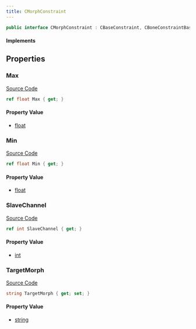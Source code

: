 ```yaml
---
title: CMorphConstraint
---
```


```csharp
public interface CMorphConstraint : CBaseConstraint, CBoneConstraintBase, ISchemaClass<CBoneConstraintBase>, ISchemaClass<CBaseConstraint>, ISchemaClass<CMorphConstraint>, ISchemaField, ISchemaClass, INativeHandle
```

#### Implements

## Properties

### Max

[Source Code](https://github.com/swiftly-solution/swiftlys2/blob/beta/managed/src/SwiftlyS2.Generated/Schemas/Interfaces/CMorphConstraint.cs#L22)

```csharp
ref float Max { get; }
```

#### Property Value

- [float](https://learn.microsoft.com/dotnet/api/system.single)

### Min

[Source Code](https://github.com/swiftly-solution/swiftlys2/blob/beta/managed/src/SwiftlyS2.Generated/Schemas/Interfaces/CMorphConstraint.cs#L20)

```csharp
ref float Min { get; }
```

#### Property Value

- [float](https://learn.microsoft.com/dotnet/api/system.single)

### SlaveChannel

[Source Code](https://github.com/swiftly-solution/swiftlys2/blob/beta/managed/src/SwiftlyS2.Generated/Schemas/Interfaces/CMorphConstraint.cs#L18)

```csharp
ref int SlaveChannel { get; }
```

#### Property Value

- [int](https://learn.microsoft.com/dotnet/api/system.int32)

### TargetMorph

[Source Code](https://github.com/swiftly-solution/swiftlys2/blob/beta/managed/src/SwiftlyS2.Generated/Schemas/Interfaces/CMorphConstraint.cs#L16)

```csharp
string TargetMorph { get; set; }
```

#### Property Value

- [string](https://learn.microsoft.com/dotnet/api/system.string)

